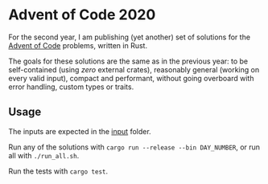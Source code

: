 # Advent of Code 2020
For the second year, I am publishing (yet another) set of solutions for the [Advent of Code](https://adventofcode.com/2020) problems, written in Rust.

The goals for these solutions are the same as in the previous year: to be self-contained (using _zero_ external crates), reasonably general (working on every valid input), compact and performant, without going overboard with error handling, custom types or traits.

## Usage

The inputs are expected in the [input](./input/) folder.

Run any of the solutions with `cargo run --release --bin DAY_NUMBER`, or run all with `./run_all.sh`.

Run the tests with `cargo test`.
